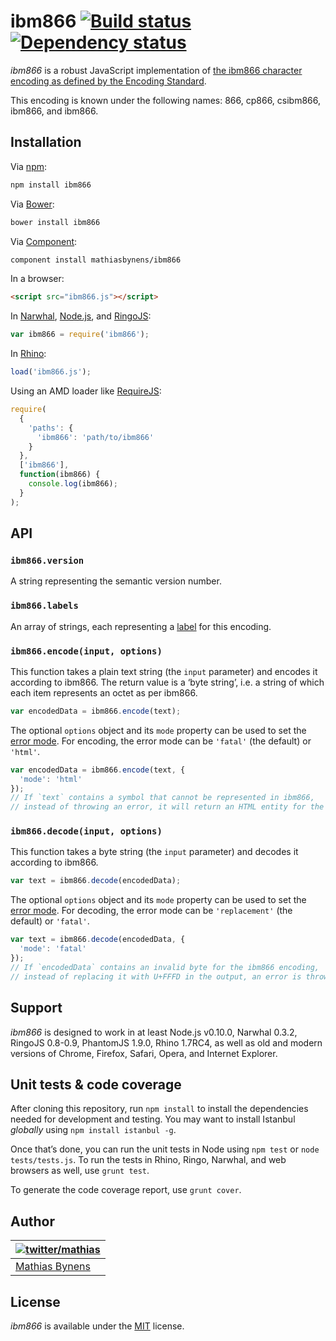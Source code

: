 # ibm866 [![Build status](https://travis-ci.org/mathiasbynens/ibm866.svg?branch=master)](https://travis-ci.org/mathiasbynens/ibm866) [![Dependency status](https://gemnasium.com/mathiasbynens/ibm866.svg)](https://gemnasium.com/mathiasbynens/ibm866)

_ibm866_ is a robust JavaScript implementation of [the ibm866 character encoding as defined by the Encoding Standard](http://encoding.spec.whatwg.org/#ibm866).

This encoding is known under the following names: 866, cp866, csibm866, ibm866, and ibm866.

## Installation

Via [npm](http://npmjs.org/):

```bash
npm install ibm866
```

Via [Bower](http://bower.io/):

```bash
bower install ibm866
```

Via [Component](https://github.com/component/component):

```bash
component install mathiasbynens/ibm866
```

In a browser:

```html
<script src="ibm866.js"></script>
```

In [Narwhal](http://narwhaljs.org/), [Node.js](http://nodejs.org/), and [RingoJS](http://ringojs.org/):

```js
var ibm866 = require('ibm866');
```

In [Rhino](http://www.mozilla.org/rhino/):

```js
load('ibm866.js');
```

Using an AMD loader like [RequireJS](http://requirejs.org/):

```js
require(
  {
    'paths': {
      'ibm866': 'path/to/ibm866'
    }
  },
  ['ibm866'],
  function(ibm866) {
    console.log(ibm866);
  }
);
```

## API

### `ibm866.version`

A string representing the semantic version number.

### `ibm866.labels`

An array of strings, each representing a [label](http://encoding.spec.whatwg.org/#label) for this encoding.

### `ibm866.encode(input, options)`

This function takes a plain text string (the `input` parameter) and encodes it according to ibm866. The return value is a ‘byte string’, i.e. a string of which each item represents an octet as per ibm866.

```js
var encodedData = ibm866.encode(text);
```

The optional `options` object and its `mode` property can be used to set the [error mode](http://encoding.spec.whatwg.org/#error-mode). For encoding, the error mode can be `'fatal'` (the default) or `'html'`.

```js
var encodedData = ibm866.encode(text, {
  'mode': 'html'
});
// If `text` contains a symbol that cannot be represented in ibm866,
// instead of throwing an error, it will return an HTML entity for the symbol.
```

### `ibm866.decode(input, options)`

This function takes a byte string (the `input` parameter) and decodes it according to ibm866.

```js
var text = ibm866.decode(encodedData);
```

The optional `options` object and its `mode` property can be used to set the [error mode](http://encoding.spec.whatwg.org/#error-mode). For decoding, the error mode can be `'replacement'` (the default) or `'fatal'`.

```js
var text = ibm866.decode(encodedData, {
  'mode': 'fatal'
});
// If `encodedData` contains an invalid byte for the ibm866 encoding,
// instead of replacing it with U+FFFD in the output, an error is thrown.
```

## Support

_ibm866_ is designed to work in at least Node.js v0.10.0, Narwhal 0.3.2, RingoJS 0.8-0.9, PhantomJS 1.9.0, Rhino 1.7RC4, as well as old and modern versions of Chrome, Firefox, Safari, Opera, and Internet Explorer.

## Unit tests & code coverage

After cloning this repository, run `npm install` to install the dependencies needed for development and testing. You may want to install Istanbul _globally_ using `npm install istanbul -g`.

Once that’s done, you can run the unit tests in Node using `npm test` or `node tests/tests.js`. To run the tests in Rhino, Ringo, Narwhal, and web browsers as well, use `grunt test`.

To generate the code coverage report, use `grunt cover`.

## Author

| [![twitter/mathias](https://gravatar.com/avatar/24e08a9ea84deb17ae121074d0f17125?s=70)](https://twitter.com/mathias "Follow @mathias on Twitter") |
|---|
| [Mathias Bynens](http://mathiasbynens.be/) |

## License

_ibm866_ is available under the [MIT](http://mths.be/mit) license.
